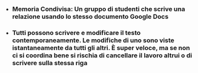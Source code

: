 <ExampleBlock>

- ### **Memoria Condivisa**: Un gruppo di studenti che scrive una relazione usando <Alert>lo stesso documento Google Docs</Alert>

<VSpace space="4"/>

- ### Tutti possono scrivere e modificare il testo <Alert>contemporaneamente</Alert>. Le modifiche di uno sono viste istantaneamente da tutti gli altri. È super veloce, ma se non ci si coordina bene si rischia di cancellare il lavoro altrui o di scrivere sulla stessa riga

</ExampleBlock>

